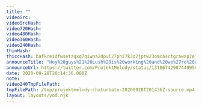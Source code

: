 ```yaml
---
title: ""
videoSrc: 
videoSrcHash: 
video720Hash: 
video480Hash: 
video360Hash: 
video240Hash: 
thinHash: 
thiccHash: bafkreidfwsetzqxg7qiwna2dpvl27phi7k3o2jptw23omcasctgrawap7e?filename=20200928T201436Z-thicc.jpg
announceTitle: "Hey%20guys%21%20Lush%20is%20working%20and%20we%27re%20all%20set%20to%20play%21"
announceUrl: https://twitter.com/ProjektMelody/status/1310674290744995843
date: 2020-09-28T20:14:36.000Z
note: 
video240TmpFilePath: 
tmpFilePath: /tmp/projektmelody-chaturbate-20200928T201436Z-source.mp4
layout: layouts/vod.njk
---
```

